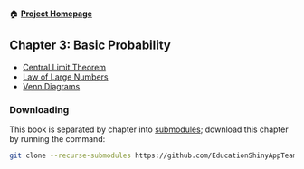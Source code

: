 :house: [**Project Homepage**](https://github.com/EducationShinyAppTeam/BOAST)

## Chapter 3: Basic Probability
- [Central Limit Theorem](https://github.com/EducationShinyAppTeam/Central_Limit_Theorem)
- [Law of Large Numbers](https://github.com/EducationShinyAppTeam/Law_of_Large_Numbers)
- [Venn Diagrams](https://github.com/EducationShinyAppTeam/Venn_Diagrams)

### Downloading
This book is separated by chapter into [submodules](https://git-scm.com/book/en/v2/Git-Tools-Submodules); download this chapter by running the command:
```bash
git clone --recurse-submodules https://github.com/EducationShinyAppTeam/03-Basic_Probability
```
